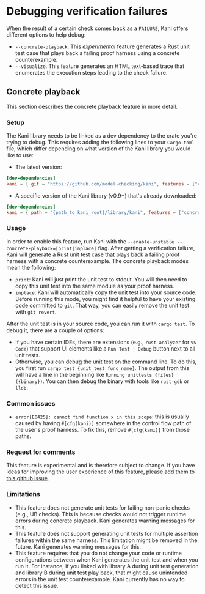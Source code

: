 # Debugging verification failures

When the result of a certain check comes back as a `FAILURE`,
Kani offers different options to help debug:
* `--concrete-playback`. This _experimental_ feature generates a Rust unit test case that plays back a failing
proof harness using a concrete counterexample.
* `--visualize`. This feature generates an HTML text-based trace that
enumerates the execution steps leading to the check failure.

## Concrete playback

This section describes the concrete playback feature in more detail.

### Setup

The Kani library needs to be linked as a dev dependency to the crate you're trying to debug.
This requires adding the following lines to your `Cargo.toml` file,
which differ depending on what version of the Kani library you would like to use:
* The latest version:
```toml
[dev-dependencies]
kani = { git = "https://github.com/model-checking/kani", features = ["concrete_playback"] }
```
* A specific version of the Kani library (v0.9+) that's already downloaded:
```toml
[dev-dependencies]
kani = { path = "{path_to_kani_root}/library/kani", features = ["concrete_playback"] }
```

### Usage

In order to enable this feature, run Kani with the `--enable-unstable --concrete-playback=[print|inplace]` flag.
After getting a verification failure, Kani will generate a Rust unit test case that plays back a failing
proof harness with a concrete counterexample.
The concrete playback modes mean the following:
* `print`: Kani will just print the unit test to stdout.
You will then need to copy this unit test into the same module as your proof harness.
* `inplace`: Kani will automatically copy the unit test into your source code.
Before running this mode, you might find it helpful to have your existing code committed to `git`.
That way, you can easily remove the unit test with `git revert`.

After the unit test is in your source code, you can run it with `cargo test`.
To debug it, there are a couple of options:
* If you have certain IDEs, there are extensions (e.g., `rust-analyzer` for `VS Code`)
that support UI elements like a `Run Test | Debug` button next to all unit tests.
* Otherwise, you can debug the unit test on the command line.
To do this, you first run `cargo test {unit_test_func_name}`.
The output from this will have a line in the beginning like `Running unittests {files} ({binary})`.
You can then debug the binary with tools like `rust-gdb` or `lldb`.

### Common issues

* `error[E0425]: cannot find function x in this scope`:
this is usually caused by having `#[cfg(kani)]` somewhere in the control flow path of the user's proof harness.
To fix this, remove `#[cfg(kani)]` from those paths.

### Request for comments

This feature is experimental and is therefore subject to change.
If you have ideas for improving the user experience of this feature,
please add them to [this github issue](https://github.com/model-checking/kani/issues/1536).

### Limitations 

* This feature does not generate unit tests for failing non-panic checks (e.g., UB checks).
This is because checks would not trigger runtime errors during concrete playback.
Kani generates warning messages for this.
* This feature does not support generating unit tests for multiple assertion failures within the same harness.
This limitation might be removed in the future.
Kani generates warning messages for this.
* This feature requires that you do not change your code or runtime configurations between when Kani generates the unit test and when you run it.
For instance, if you linked with library A during unit test generation and library B during unit test play back,
that might cause unintended errors in the unit test counterexample.
Kani currently has no way to detect this issue.
